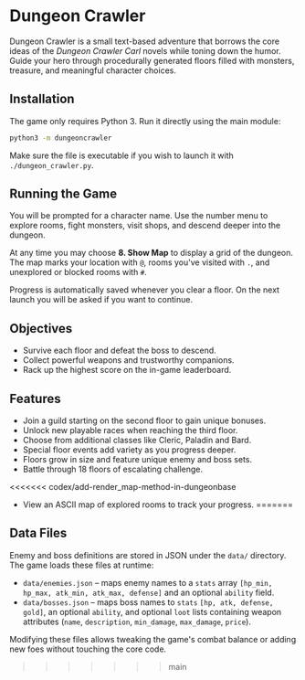 # Dungeon Crawler

Dungeon Crawler is a small text-based adventure that borrows the core ideas of the *Dungeon Crawler Carl* novels while toning down the humor. Guide your hero through procedurally generated floors filled with monsters, treasure, and meaningful character choices.

## Installation

The game only requires Python 3. Run it directly using the main module:

```bash
python3 -m dungeoncrawler
```

Make sure the file is executable if you wish to launch it with `./dungeon_crawler.py`.

## Running the Game

You will be prompted for a character name. Use the number menu to explore rooms, fight monsters, visit shops, and descend deeper into the dungeon.

At any time you may choose **8. Show Map** to display a grid of the dungeon. The map marks your location with `@`, rooms you've visited with `.`, and unexplored or blocked rooms with `#`.

Progress is automatically saved whenever you clear a floor. On the next launch you will be asked if you want to continue.

## Objectives

- Survive each floor and defeat the boss to descend.
- Collect powerful weapons and trustworthy companions.
- Rack up the highest score on the in-game leaderboard.

## Features

- Join a guild starting on the second floor to gain unique bonuses.
- Unlock new playable races when reaching the third floor.
- Choose from additional classes like Cleric, Paladin and Bard.
- Special floor events add variety as you progress deeper.
- Floors grow in size and feature unique enemy and boss sets.
- Battle through 18 floors of escalating challenge.


<<<<<<< codex/add-render_map-method-in-dungeonbase
- View an ASCII map of explored rooms to track your progress.
=======

## Data Files

Enemy and boss definitions are stored in JSON under the `data/` directory. The game loads these files at runtime:

- `data/enemies.json` – maps enemy names to a `stats` array `[hp_min, hp_max, atk_min, atk_max, defense]` and an optional `ability` field.
- `data/bosses.json` – maps boss names to `stats` `[hp, atk, defense, gold]`, an optional `ability`, and optional `loot` lists containing weapon attributes (`name`, `description`, `min_damage`, `max_damage`, `price`).

Modifying these files allows tweaking the game's combat balance or adding new foes without touching the core code.
>>>>>>> main

